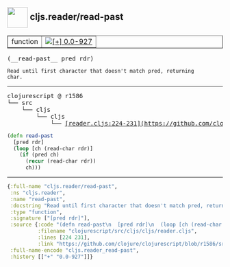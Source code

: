 ## <img width="48px" valign="middle" src="http://i.imgur.com/Hi20huC.png"> cljs.reader/read-past

 <table border="1">
<tr>
<td>function</td>
<td><a href="https://github.com/cljsinfo/api-refs/tree/0.0-927"><img valign="middle" alt="[+] 0.0-927" src="https://img.shields.io/badge/+-0.0--927-lightgrey.svg"></a> </td>
</tr>
</table>

 <samp>
(__read-past__ pred rdr)<br>
</samp>

```
Read until first character that doesn't match pred, returning
char.
```

---

 <pre>
clojurescript @ r1586
└── src
    └── cljs
        └── cljs
            └── <ins>[reader.cljs:224-231](https://github.com/clojure/clojurescript/blob/r1586/src/cljs/cljs/reader.cljs#L224-L231)</ins>
</pre>

```clj
(defn read-past
  [pred rdr]
  (loop [ch (read-char rdr)]
    (if (pred ch)
      (recur (read-char rdr))
      ch)))
```


---

```clj
{:full-name "cljs.reader/read-past",
 :ns "cljs.reader",
 :name "read-past",
 :docstring "Read until first character that doesn't match pred, returning\nchar.",
 :type "function",
 :signature ["[pred rdr]"],
 :source {:code "(defn read-past\n  [pred rdr]\n  (loop [ch (read-char rdr)]\n    (if (pred ch)\n      (recur (read-char rdr))\n      ch)))",
          :filename "clojurescript/src/cljs/cljs/reader.cljs",
          :lines [224 231],
          :link "https://github.com/clojure/clojurescript/blob/r1586/src/cljs/cljs/reader.cljs#L224-L231"},
 :full-name-encode "cljs.reader_read-past",
 :history [["+" "0.0-927"]]}

```

